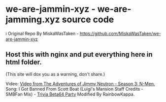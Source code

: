 # we-are-jammin-xyz - we-are-jamming.xyz source code
ℹ️ Original Repo By MiskaWasTaken - https://github.com/MiskaWasTaken/we-are-jammin-xyz

## Host this with nginx and put everything here in html folder. 
(This site will dox you as a warning, don't share.)

Video: [Video from The Adventures of Jimmy Neutron - Season 3: N-Men.](https://youtu.be/6qNl4zL-9AQ)
Song: I Got Banned From Scott Boat (Luigi's Mansion Staff Credits - SMBFan Mix) - [Trivia Beta64 Party](http://triviabetaparty.kappabox.live/)
Modified By RainbowKappa.
